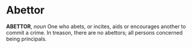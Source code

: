 # Abettor

**ABETTOR**, _noun_ One who abets, or incites, aids or encourages another to commit a crime. In treason, there are no abettors; all persons concerned being principals.